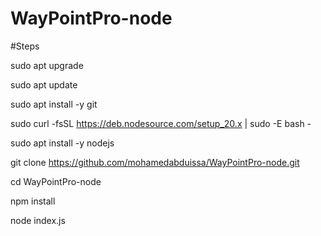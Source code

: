 # WayPointPro-node

#Steps

sudo apt upgrade 

sudo apt update

sudo apt install -y git

sudo curl -fsSL https://deb.nodesource.com/setup_20.x | sudo -E bash -

sudo apt install -y nodejs


git clone https://github.com/mohamedabduissa/WayPointPro-node.git

cd WayPointPro-node

npm install

node index.js
